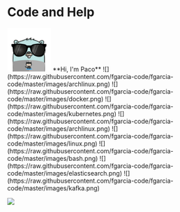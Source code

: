 # Code and Help
<img  src="https://raw.githubusercontent.com/fgarcia-code/fgarcia-code/master/images/gopher.png" width="100" height="100" />
**Hi, I'm Paco**
![](https://raw.githubusercontent.com/fgarcia-code/fgarcia-code/master/images/archlinux.png)
![](https://raw.githubusercontent.com/fgarcia-code/fgarcia-code/master/images/docker.png)
![](https://raw.githubusercontent.com/fgarcia-code/fgarcia-code/master/images/kubernetes.png)
![](https://raw.githubusercontent.com/fgarcia-code/fgarcia-code/master/images/archlinux.png)
![](https://raw.githubusercontent.com/fgarcia-code/fgarcia-code/master/images/linux.png)
![](https://raw.githubusercontent.com/fgarcia-code/fgarcia-code/master/images/bash.png)
![](https://raw.githubusercontent.com/fgarcia-code/fgarcia-code/master/images/elasticsearch.png)
![](https://raw.githubusercontent.com/fgarcia-code/fgarcia-code/master/images/kafka.png)

![](https://github4life.herokuapp.com/ethomson.gif)
